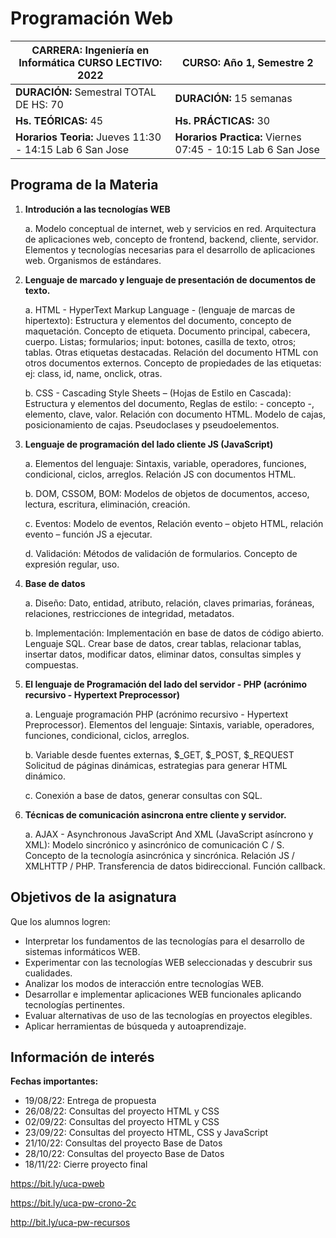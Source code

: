 # Programación Web

| **CARRERA:** Ingeniería en Informática **CURSO LECTIVO:** 2022      | **CURSO:** Año 1, Semestre 2|
| ----------- | ----------- |
| **DURACIÓN:** Semestral TOTAL DE HS: 70      | **DURACIÓN:** 15 semanas       |
| **Hs. TEÓRICAS:** 45   | **Hs. PRÁCTICAS:** 30        |
| **Horarios Teoria:** Jueves 11:30 - 14:15 Lab 6 San Jose | **Horarios Practica:** Viernes 07:45 - 10:15 Lab 6 San Jose |


## Programa de la Materia

1. **Introdución a las tecnologías WEB**
    
    a. Modelo conceptual de internet, web y servicios en red. Arquitectura de aplicaciones web, concepto de frontend, backend, cliente, servidor. Elementos y tecnologías necesarias para el desarrollo de aplicaciones web. Organismos de estándares.

2. **Lenguaje de marcado y lenguaje de presentación de documentos de texto.**

    a. HTML - HyperText Markup Language - (lenguaje de marcas de hipertexto): Estructura y elementos del documento, concepto de maquetación. Concepto de etiqueta. Documento principal, cabecera, cuerpo. Listas; formularios; input: botones, casilla de texto, otros; tablas. Otras etiquetas destacadas. Relación del documento HTML con otros documentos externos. Concepto de propiedades de las etiquetas: ej: class, id, name, onclick, otras.

    b. CSS - Cascading Style Sheets – (Hojas de Estilo en Cascada): Estructura y elementos del documento, Reglas de estilo: - concepto -, elemento, clave, valor. Relación con documento HTML. Modelo de cajas, posicionamiento de cajas. Pseudoclases y pseudoelementos.

3. **Lenguaje de programación del lado cliente JS (JavaScript)**

    a. Elementos del lenguaje: Sintaxis, variable, operadores, funciones, condicional, ciclos, arreglos. Relación JS con documentos HTML.

    b. DOM, CSSOM, BOM: Modelos de objetos de documentos, acceso, lectura, escritura, eliminación, creación.

    c. Eventos: Modelo de eventos, Relación evento – objeto HTML, relación evento – función JS a ejecutar.

    d. Validación: Métodos de validación de formularios. Concepto de expresión regular, uso.

4. **Base de datos**

    a. Diseño: Dato, entidad, atributo, relación, claves primarias, foráneas, relaciones, restricciones de integridad, metadatos.

    b. Implementación: Implementación en base de datos de código abierto. Lenguaje SQL. Crear base de datos, crear tablas, relacionar tablas, insertar datos, modificar datos, eliminar datos, consultas simples y compuestas.

5. **El lenguaje de Programación del lado del servidor - PHP (acrónimo recursivo - Hypertext Preprocessor)**

    a. Lenguaje programación PHP (acrónimo recursivo - Hypertext Preprocessor). Elementos del lenguaje: Sintaxis, variable, operadores, funciones, condicional, ciclos, arreglos.

    b. Variable desde fuentes externas, $_GET, $_POST, $_REQUEST Solicitud de páginas dinámicas, estrategias para generar HTML dinámico.
    
    c. Conexión a base de datos, generar consultas con SQL.

6. **Técnicas de comunicación asincrona entre cliente y servidor.**

    a. AJAX - Asynchronous JavaScript And XML (JavaScript asíncrono y XML): Modelo sincrónico y asincrónico de comunicación C / S. Concepto de la tecnología asincrónica y sincrónica. Relación JS / XMLHTTP / PHP. Transferencia de datos bidireccional. Función callback.


## Objetivos de la asignatura

Que los alumnos logren:

* Interpretar los fundamentos de las tecnologías para el desarrollo de sistemas informáticos WEB.
* Experimentar con las tecnologías WEB seleccionadas y descubrir sus cualidades.
* Analizar los modos de interacción entre tecnologías WEB.
* Desarrollar e implementar aplicaciones WEB funcionales aplicando tecnologías
pertinentes.
* Evaluar alternativas de uso de las tecnologías en proyectos elegibles.
* Aplicar herramientas de búsqueda y autoaprendizaje.

## Información de interés

**Fechas importantes:**

* 19/08/22: Entrega de propuesta
* 26/08/22: Consultas del proyecto HTML y CSS 
* 02/09/22: Consultas del proyecto HTML y CSS 
* 23/09/22: Consultas del proyecto HTML, CSS y JavaScript
* 21/10/22: Consultas del proyecto Base de Datos
* 28/10/22: Consultas del proyecto Base de Datos
* 18/11/22: Cierre proyecto final


https://bit.ly/uca-pweb

https://bit.ly/uca-pw-crono-2c

http://bit.ly/uca-pw-recursos

